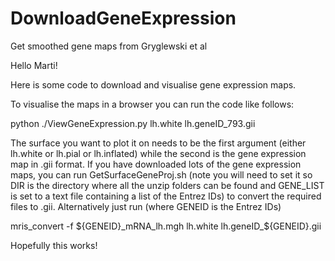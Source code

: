 # DownloadGeneExpression
Get smoothed gene maps from Gryglewski et al

Hello Marti!

Here is some code to download and visualise gene expression maps.

To visualise the maps in a browser you can run the code like follows:

python ./ViewGeneExpression.py lh.white lh.geneID_793.gii

The surface you want to plot it on needs to be the first argument (either lh.white or lh.pial or lh.inflated) while the second is the gene expression map in .gii format. If you have downloaded lots of the gene expression maps, you can run GetSurfaceGeneProj.sh (note you will need to set it so DIR is the directory where all the unzip folders can be found and GENE_LIST is set to a text file containing a list of the Entrez IDs) to convert the required files to .gii. Alternatively just run (where GENEID is the Entrez IDs)

mris_convert -f ${GENEID}_mRNA_lh.mgh lh.white lh.geneID_${GENEID}.gii

Hopefully this works!
